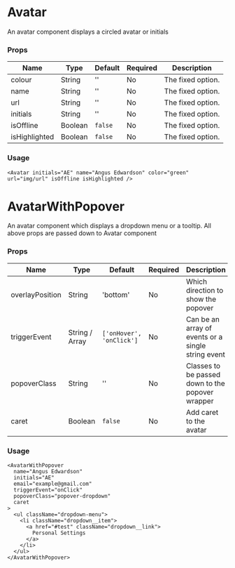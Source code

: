 # Avatar
An avatar component displays a circled avatar or initials

### Props

| Name                | Type          | Default   | Required | Description                                                                   |
| ------------------- |-------------- | --------- | -------- |------------------------------------------------------------------------------ |
| colour              | String        | ''        | No       | The fixed option.                                                             |
| name                | String        | ''        | No       | The fixed option.                                                             |
| url                 | String        | ''        | No       | The fixed option.                                                             |
| initials            | String        | ''        | No       | The fixed option.                                                             |
| isOffline           | Boolean       | `false`   | No       | The fixed option.                                                             |
| isHighlighted       | Boolean       | `false`   | No       | The fixed option.                                                             |

### Usage
```
<Avatar initials="AE" name="Angus Edwardson" color="green" url="img/url" isOffline isHighlighted />
```
# AvatarWithPopover
An avatar component which displays a dropdown menu or a tooltip. All above props are passed down to Avatar component

### Props

| Name                | Type           | Default                  | Required | Description                                                                   |
| ------------------- |--------------- | ------------------------ | -------- |------------------------------------------------------------------------------ |
| overlayPosition     | String         | 'bottom'                 | No       | Which direction to show the popover                                           |
| triggerEvent        | String / Array | `['onHover', 'onClick']` | No       | Can be an array of events or a single string event                            |
| popoverClass        | String         | ''                       | No       | Classes to be passed down to the popover wrapper                              |
| caret               | Boolean        | `false`                  | No       | Add caret to the avatar                                                       |

### Usage
```
<AvatarWithPopover
  name="Angus Edwardson"
  initials="AE"
  email="example@gmail.com"
  triggerEvent="onClick"
  popoverClass="popover-dropdown"
  caret
>
  <ul className="dropdown-menu">
    <li className="dropdown__item">
      <a href="#test" className="dropdown__link">
        Personal Settings
      </a>
    </li>
  </ul>
</AvatarWithPopover>
```